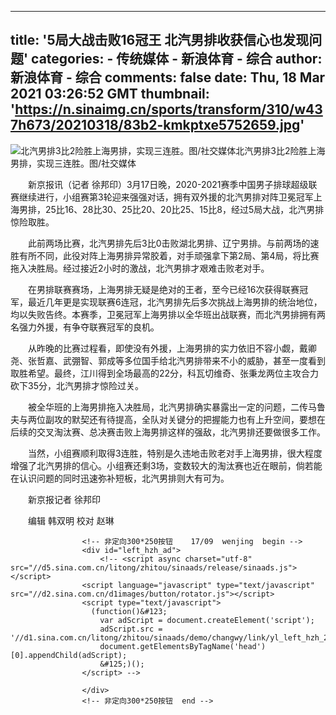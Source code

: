
---
title: '5局大战击败16冠王 北汽男排收获信心也发现问题'
categories: 
    - 传统媒体
    - 新浪体育 - 综合
author: 新浪体育 - 综合
comments: false
date: Thu, 18 Mar 2021 03:26:52 GMT
thumbnail: 'https://n.sinaimg.cn/sports/transform/310/w437h673/20210318/83b2-kmkptxe5752659.jpg'
---

<div>   
<div class="img_wrapper"><img src="https://n.sinaimg.cn/sports/transform/310/w437h673/20210318/83b2-kmkptxe5752659.jpg" alt="北汽男排3比2险胜上海男排，实现三连胜。图/社交媒体" data-link referrerpolicy="no-referrer"><span class="img_descr">北汽男排3比2险胜上海男排，实现三连胜。图/社交媒体</span></div>
<p>　　新京报讯（记者 徐邦印）3月17日晚，2020-2021赛季中国男子排球超级联赛继续进行，小组赛第3轮迎来强强对话，拥有双外援的北汽男排对阵卫冕冠军上海男排，25比16、28比30、25比20、20比25、15比8，经过5局大战，北汽男排惊险取胜。</p>
<p>　　此前两场比赛，北汽男排先后3比0击败湖北男排、辽宁男排。与前两场的速胜有所不同，此役对阵上海男排异常胶着，对手顽强拿下第2局、第4局，将比赛拖入决胜局。经过接近2小时的激战，北汽男排才艰难击败老对手。</p>
<p>　　在男排联赛赛场，上海男排无疑是绝对的王者，至今已经16次获得联赛冠军，最近几年更是实现联赛6连冠，北汽男排先后多次挑战上海男排的统治地位，均以失败告终。本赛季，卫冕冠军上海男排以全华班出战联赛，而北汽男排拥有两名强力外援，有争夺联赛冠军的良机。</p>
<p>　　从昨晚的比赛过程看，即使没有外援，上海男排的实力依旧不容小觑，戴卿尧、张哲嘉、武弸智、郭成等多位国手给北汽男排带来不小的威胁，甚至一度看到取胜希望。最终，江川得到全场最高的22分，科瓦切维奇、张秉龙两位主攻合力砍下35分，北汽男排才惊险过关。</p>
<p>　　被全华班的上海男排拖入决胜局，北汽男排确实暴露出一定的问题，二传马鲁夫与两位副攻的默契还有待提高，全队对关键分的把握能力也有上升空间，要想在后续的交叉淘汰赛、总决赛击败上海男排这样的强敌，北汽男排还要做很多工作。</p>
<p>　　当然，小组赛顺利取得3连胜，特别是久违地击败老对手上海男排，很大程度增强了北汽男排的信心。小组赛还剩3场，变数较大的淘汰赛也近在眼前，倘若能在认识问题的同时迅速弥补短板，北汽男排则大有可为。</p>
<p>　　新京报记者 徐邦印</p>
<p>　　编辑 韩双明 校对 赵琳</p>


                    <!-- 非定向300*250按钮    17/09  wenjing  begin -->
                    <div id="left_hzh_ad">
                        <!-- <script async charset="utf-8" src="//d5.sina.com.cn/litong/zhitou/sinaads/release/sinaads.js"></script>
                    <script language="javascript" type="text/javascript" src="//d2.sina.com.cn/d1images/button/rotator.js"></script>
                    <script type="text/javascript">
                      (function()&#123;
                        var adScript = document.createElement('script');
                        adScript.src = '//d1.sina.com.cn/litong/zhitou/sinaads/demo/changwy/link/yl_left_hzh_20160119.js';
                        document.getElementsByTagName('head')[0].appendChild(adScript);
                        &#125;)();
                    </script> -->

                    </div>
                    <!-- 非定向300*250按钮  end -->
                  
</div>
            